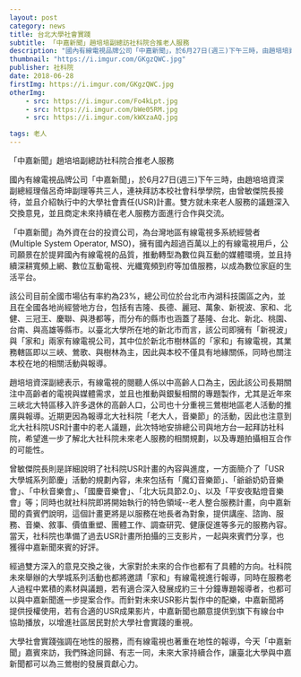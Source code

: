 ```yaml
---
layout: post
category: news
title: 台北大學社會實踐
subtitle: 「中嘉新聞」趙培培副總訪社科院合推老人服務
description: "國內有線電視品牌公司「中嘉新聞」，於6月27日(週三)下午三時，由趙培培資深副總經理偕呂奇坤副理等共三人，連袂拜訪本校社會科學學院，由曾敏傑院長接待..."
thumbnail: "https://i.imgur.com/GKgzQWC.jpg"
publisher: 社科院
date: 2018-06-28
firstImg: https://i.imgur.com/GKgzQWC.jpg
otherImg:
    - src: https://i.imgur.com/Fo4kLpt.jpg
    - src: https://i.imgur.com/bWe05RM.jpg
    - src: https://i.imgur.com/kWXzaAQ.jpg

tags: 老人
---
```


「中嘉新聞」趙培培副總訪社科院合推老人服務

國內有線電視品牌公司「中嘉新聞」，於6月27日(週三)下午三時，由趙培培資深副總經理偕呂奇坤副理等共三人，連袂拜訪本校社會科學學院，由曾敏傑院長接待，並且介紹執行中的大學社會責任(USR)計畫。雙方就未來老人服務的議題深入交換意見，並且商定未來持續在老人服務方面進行合作與交流。

「中嘉新聞」為外資在台的投資公司，為台灣地區有線電視多系統經營者(Multiple System Operator, MSO)，擁有國內超過百萬以上的有線電視用戶，公司願景在於提昇國內有線電視的品質，推動轉型為數位與互動的媒體環境，並且持續深耕寬頻上網、數位互動電視、光纖寬頻到府等加值服務，以成為數位家庭的生活平台。

該公司目前全國市場佔有率約為23%，總公司位於台北市內湖科技園區之內，並且在全國各地尚經營地方台，包括有吉隆、長德、麗冠、萬象、新視波、家和、北健、三冠王、慶聯、與港都等，而分布的縣市也涵蓋了基隆、台北、新北、桃園、台南、與高雄等縣市。以臺北大學所在地的新北市而言，該公司即擁有「新視波」與「家和」兩家有線電視公司，其中位於新北市樹林區的「家和」有線電視，其業務轄區即以三峽、鶯歌、與樹林為主，因此與本校不僅具有地緣關係，同時也關注本校在地的相關活動與報導。

趙培培資深副總表示，有線電視的閱聽人係以中高齡人口為主，因此該公司長期關注中高齡者的電視與媒體需求，並且也推動與銀髮相關的專題製作，尤其是近年來三峽北大特區移入許多退休的高齡人口，公司也十分重視三鶯樹地區老人活動的推廣與報導。近期更因為報導北大社科院「老大人，音樂節」的活動，因此也注意到北大社科院USR計畫中的老人議題，此次特地安排總公司與地方台一起拜訪社科院，希望進一步了解北大社科院未來老人服務的相關規劃，以及專題拍攝相互合作的可能性。

曾敏傑院長則是詳細說明了社科院USR計畫的內容與進度，一方面簡介了「USR大學城系列節慶」活動的規劃內容，未來包括有「魔幻音樂節」、「爺爺奶奶音樂會」、「中秋音樂會」、「國慶音樂會」、「北大玩具節2.0」、以及「平安夜點燈音樂會」等；同時也就社科院即將開始執行的特色領域--老人整合服務計畫，向中嘉新聞的貴賓們說明，這個計畫更將是以服務在地長者為對象，提供講座、諮詢、服務、音樂、敘事、價值重塑、團體工作、調查研究、健康促進等多元的服務內容。當天，社科院也準備了過去USR計畫所拍攝的三支影片，一起與來賓們分享，也獲得中嘉新聞來賓的好評。

經過雙方深入的意見交換之後，大家對於未來的合作也都有了具體的方向。社科院未來舉辦的大學城系列活動也都將邀請「家和」有線電視進行報導，同時在服務老人過程中累積的素材與議題，若有適合深入發展成約三十分鐘專題報導者，也都可以與中嘉新聞進一步提案合作。而針對未來USR影片製作中的配樂，中嘉新聞將提供授權使用，若有合適的USR成果影片，中嘉新聞也願意提供到旗下有線台中協助播放，以增進社區居民對於大學社會實踐的重視。

大學社會實踐強調在地性的服務，而有線電視也著重在地性的報導，今天「中嘉新聞」嘉賓來訪，我們殊途同歸、有志一同，未來大家持續合作，讓臺北大學與中嘉新聞都可以為三鶯樹的發展貢獻心力。
